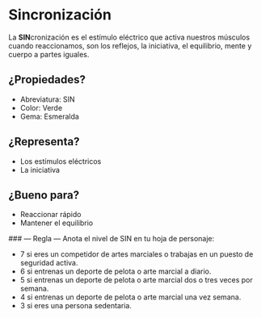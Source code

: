 
Sincronización
==============

La **SIN**cronización es el estímulo eléctrico que activa nuestros músculos cuando reaccionamos, son los reflejos, la iniciativa, el equilibrio, mente y cuerpo a partes iguales.  

¿Propiedades?
-------------
* Abreviatura: SIN
* Color: Verde
* Gema: Esmeralda

¿Representa?
------------
* Los estímulos eléctricos
* La iniciativa

¿Bueno para?
------------
* Reaccionar rápido
* Mantener el equilibrio

### — Regla —
Anota el nivel de SIN en tu hoja de personaje:
* 7 si eres un competidor de artes marciales o trabajas en un puesto de seguridad activa.
* 6 si entrenas un deporte de pelota o arte marcial a diario.
* 5 si entrenas un deporte de pelota o arte marcial dos o tres veces por semana.
* 4 si entrenas un deporte de pelota o arte marcial una vez semana.
* 3 si eres una persona sedentaria.
